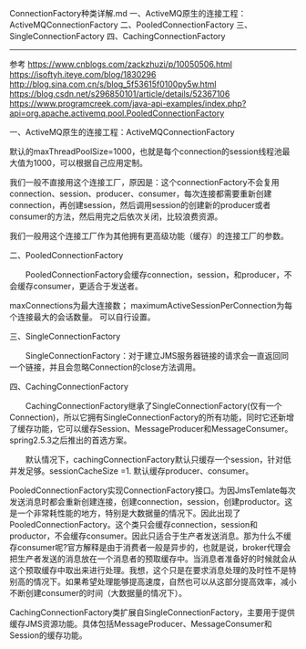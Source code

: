 ConnectionFactory种类详解.md
一、ActiveMQ原生的连接工程：ActiveMQConnectionFactory
二、PooledConnectionFactory
三、SingleConnectionFactory
四、CachingConnectionFactory




---------------------------------------------------------------------------------------------------------------------
参考
https://www.cnblogs.com/zackzhuzi/p/10050506.html
https://isoftyh.iteye.com/blog/1830296
http://blog.sina.com.cn/s/blog_5f53615f0100py5w.html
https://blog.csdn.net/s296850101/article/details/52367106
https://www.programcreek.com/java-api-examples/index.php?api=org.apache.activemq.pool.PooledConnectionFactory


一、ActiveMQ原生的连接工程：ActiveMQConnectionFactory

默认的maxThreadPoolSize=1000，也就是每个connection的session线程池最大值为1000，可以根据自己应用定制。

我们一般不直接用这个连接工厂，原因是：这个connectionFactory不会复用connection、session、producer、consumer，每次连接都需要重新创建connection，再创建session，然后调用session的创建新的producer或者consumer的方法，然后用完之后依次关闭，比较浪费资源。

我们一般用这个连接工厂作为其他拥有更高级功能（缓存）的连接工厂的参数。



二、PooledConnectionFactory

　　PooledConnectionFactory会缓存connection，session，和producer，不会缓存consumer，更适合于发送者。

maxConnections为最大连接数；
maximumActiveSessionPerConnection为每个连接最大的会话数量。
可以自行设置。



三、SingleConnectionFactory

　　SingleConnectionFactory：对于建立JMS服务器链接的请求会一直返回同一个链接，并且会忽略Connection的close方法调用。 



四、CachingConnectionFactory

　　CachingConnectionFactory继承了SingleConnectionFactory(仅有一个Connection)，所以它拥有SingleConnectionFactory的所有功能，同时它还新增了缓存功能，它可以缓存Session、MessageProducer和MessageConsumer。spring2.5.3之后推出的首选方案。

　　默认情况下，cachingConnectionFactory默认只缓存一个session，针对低并发足够。sessionCacheSize =1. 默认缓存producer、consumer。



PooledConnectionFactory实现ConnectionFactory接口。为因JmsTemlate每次发送消息时都会重新创建连接，创建connection，session，创建productor。这是一个非常耗性能的地方，特别是大数据量的情况下。因此出现了PooledConnectionFactory。这个类只会缓存connection，session和productor，不会缓存consumer。因此只适合于生产者发送消息。那为什么不缓存consumer呢?官方解释是由于消费者一般是异步的，也就是说，broker代理会把生产者发送的消息放在一个消息者的预取缓存中。当消息者准备好的时候就会从这个预取缓存中取出来进行处理。我想，这个只是在要求消息处理的及时性不是特别高的情况下。如果希望处理能够提高速度，自然也可以从这部分提高效率，减小不断创建consumer的时间（大数据量的情况下）。

 

CachingConnectionFactory类扩展自SingleConnectionFactory，主要用于提供缓存JMS资源功能。具体包括MessageProducer、MessageConsumer和Session的缓存功能。


